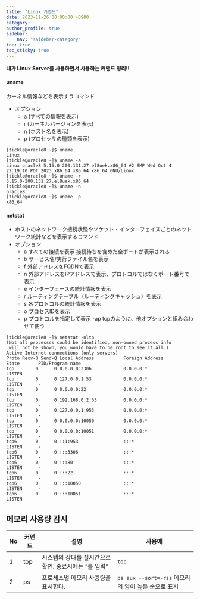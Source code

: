 ```yaml
---
title: "Linux 커맨드"
date: 2023-11-26 00:00:00 +0900
category: 
author_profile: true
sidebar:
    nav: "saidebar-category"
toc: true
toc_sticky: true
---
```


**내가 Linux Server를 사용하면서   사용하는 커맨드 정리!!**

#### uname

カーネル情報などを表示すうコマンド
- オプション
  - a (すべての情報を表示)
  - r (カーネルバージョンを表示)
  - n (ホスト名を表示)
  - p (プロセッサの種類を表示)


```shell
[tickle@oracle8 ~]$ uname
Linux
[tickle@oracle8 ~]$ uname -a
Linux oracle8 5.15.0-200.131.27.el8uek.x86_64 #2 SMP Wed Oct 4 22:19:10 PDT 2023 x86_64 x86_64 x86_64 GNU/Linux
[tickle@oracle8 ~]$ uname -r
5.15.0-200.131.27.el8uek.x86_64
[tickle@oracle8 ~]$ uname -n
oracle8
[tickle@oracle8 ~]$ uname -p
x86_64
```

#### netstat

- ホストのネットワーク接続状態やソケット・インターフェイスごとのネットワーク統計などを表示するコマンド
- オプション
  - a	すべての接続を表示	接続待ちを含めた全ポートが表示される
  - b	サービス名/実行ファイル名を表示	
  - f	外部アドレスをFQDNで表示	
  - n	外部アドレスをIPアドレスで表示、プロトコルではなくポート番号で表示
  - e	インターフェースの統計情報を表示	
  - r	ルーティングテーブル（ルーティングキャッシュ）を表示	
  - s	各プロトコルの統計情報を表示	
  - o	プロセスIDを表示	
  - p	プロトコルを指定して表示	-ap tcpのように、他オプションと組み合わせて使う

```shell
[tickle@oracle8 ~]$ netstat -nltp
(Not all processes could be identified, non-owned process info
 will not be shown, you would have to be root to see it all.)
Active Internet connections (only servers)
Proto Recv-Q Send-Q Local Address           Foreign Address         State       PID/Program name
tcp        0      0 0.0.0.0:3306            0.0.0.0:*               LISTEN      -
tcp        0      0 127.0.0.1:53            0.0.0.0:*               LISTEN      -
tcp        0      0 0.0.0.0:22              0.0.0.0:*               LISTEN      -
tcp        0      0 192.168.0.2:53          0.0.0.0:*               LISTEN      -
tcp        0      0 127.0.0.1:953           0.0.0.0:*               LISTEN      -
tcp        0      0 0.0.0.0:10050           0.0.0.0:*               LISTEN      -
tcp        0      0 0.0.0.0:10051           0.0.0.0:*               LISTEN      -
tcp6       0      0 ::1:953                 :::*                    LISTEN      -
tcp6       0      0 :::3306                 :::*                    LISTEN      -
tcp6       0      0 :::80                   :::*                    LISTEN      -
tcp6       0      0 :::22                   :::*                    LISTEN      -
tcp6       0      0 :::10050                :::*                    LISTEN      -
tcp6       0      0 :::10051                :::*                    LISTEN      -

```


## 메모리 사용량 감시

|No|커맨드|설명|사용예|
| --- | --- | --- | --- |
|1|top|시스템의 상태를 실시간으로 확인. 종료시에는 <q>를 입력|`top`|
|2|ps|프로세스별 메모리 사용량을 표시한다.|`ps aux --sort=-rss` 메모리의 양이 높은 순으로 표시|